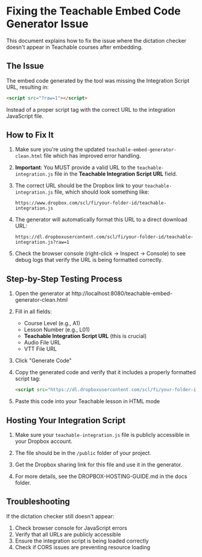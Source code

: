 # Fixing the Teachable Embed Code Generator Issue

This document explains how to fix the issue where the dictation checker doesn't appear in Teachable courses after embedding.

## The Issue

The embed code generated by the tool was missing the Integration Script URL, resulting in:
```html
<script src="?raw=1"></script>
```

Instead of a proper script tag with the correct URL to the integration JavaScript file.

## How to Fix It

1. Make sure you're using the updated `teachable-embed-generator-clean.html` file which has improved error handling.

2. **Important**: You MUST provide a valid URL to the `teachable-integration.js` file in the **Teachable Integration Script URL** field.

3. The correct URL should be the Dropbox link to your `teachable-integration.js` file, which should look something like:
   ```
   https://www.dropbox.com/scl/fi/your-folder-id/teachable-integration.js
   ```

4. The generator will automatically format this URL to a direct download URL:
   ```
   https://dl.dropboxusercontent.com/scl/fi/your-folder-id/teachable-integration.js?raw=1
   ```

5. Check the browser console (right-click → Inspect → Console) to see debug logs that verify the URL is being formatted correctly.

## Step-by-Step Testing Process

1. Open the generator at http://localhost:8080/teachable-embed-generator-clean.html

2. Fill in all fields:
   - Course Level (e.g., A1)
   - Lesson Number (e.g., L01)
   - **Teachable Integration Script URL** (this is crucial)
   - Audio File URL
   - VTT File URL

3. Click "Generate Code"

4. Copy the generated code and verify that it includes a properly formatted script tag:
   ```html
   <script src="https://dl.dropboxusercontent.com/scl/fi/your-folder-id/teachable-integration.js?raw=1"></script>
   ```
   
5. Paste this code into your Teachable lesson in HTML mode

## Hosting Your Integration Script

1. Make sure your `teachable-integration.js` file is publicly accessible in your Dropbox account.

2. The file should be in the `/public` folder of your project.

3. Get the Dropbox sharing link for this file and use it in the generator.

4. For more details, see the DROPBOX-HOSTING-GUIDE.md in the docs folder.

## Troubleshooting

If the dictation checker still doesn't appear:

1. Check browser console for JavaScript errors
2. Verify that all URLs are publicly accessible
3. Ensure the integration script is being loaded correctly
4. Check if CORS issues are preventing resource loading

